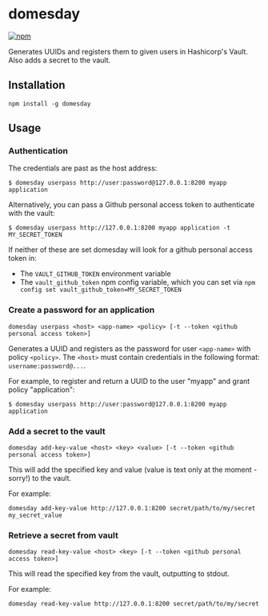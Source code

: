 # domesday
[![npm](https://img.shields.io/npm/v/domesday.svg)](https://www.npmjs.com/package/usher-cli)

Generates UUIDs and registers them to given users in Hashicorp's Vault. Also adds a secret to the vault.

## Installation

`npm install -g domesday`

## Usage

### Authentication

The credentials are past as the host address:

`$ domesday userpass http://user:password@127.0.0.1:8200 myapp application`

Alternatively, you can pass a Github personal access token to authenticate with the vault:

`$ domesday userpass http://127.0.0.1:8200 myapp application -t MY_SECRET_TOKEN`

If neither of these are set domesday will look for a github personal access token in:

- The `VAULT_GITHUB_TOKEN` environment variable
- The `vault_github_token` npm config variable, which you can set via `npm config set vault_github_token=MY_SECRET_TOKEN`

### Create a password for an application

```
domesday userpass <host> <app-name> <policy> [-t --token <github personal access token>]
```

Generates a UUID and registers as the password for user `<app-name>` with policy `<policy>`. The `<host>` must contain credentials in the following format: `username:password@...`.

For example, to register and return a UUID to the user "myapp" and grant policy "application":

`$ domesday userpass http://user:password@127.0.0.1:8200 myapp application`


### Add a secret to the vault

```
domesday add-key-value <host> <key> <value> [-t --token <github personal access token>]
```

This will add the specified key and value (value is text only at the moment - sorry!) to the vault.

For example:

```
domesday add-key-value http://127.0.0.1:8200 secret/path/to/my/secret my_secret_value
```

### Retrieve a secret from vault

```
domesday read-key-value <host> <key> [-t --token <github personal access token>]
```

This will read the specified key from the vault, outputting to stdout.

For example:

```
domesday read-key-value http://127.0.0.1:8200 secret/path/to/my/secret
```
